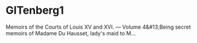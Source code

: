 # GITenberg1
Memoirs of the Courts of Louis XV and XVI. — Volume 4&amp;#13;Being secret memoirs of Madame Du Hausset, lady's maid to M…
